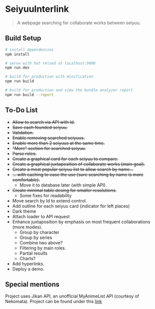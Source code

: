 # SeiyuuInterlink

> A webpage searching for collaborate works between seiyuu.

## Build Setup

``` bash
# install dependencies
npm install

# serve with hot reload at localhost:9000
npm run dev

# build for production with minification
npm run build

# build for production and view the bundle analyzer report
npm run build --report
```
## To-Do List

* ~~Allow to search via API with Id.~~
* ~~Save each founded seiyuu.~~
* ~~Validation.~~
* ~~Enable removing searched seiyuus.~~
* ~~Enable more than 2 seiyuus at the same time.~~
* ~~"More" section for searched seiyuu.~~
* ~~Parse roles.~~
* ~~Create a graphical card for each seiyuu to compare.~~
* ~~Create a graphical juxtaposition of collaborate works (main goal).~~
* ~~Create a most popular seiyuu list to allow search by name...~~
* ~~... with caching to ease the use (sure searching by name is more comfortable).~~
    * Move it to database later (with simple API).
* ~~Create minimal table desing for smaller resolutions.~~
    * Some fixes for readability
* Move search by Id to extend control.
* Add outline for each seiyuu card (indicator for left places)
* Dark theme
* Attach loader to API request
* Enhance juxtaposition by emphasis on most frequent collaborations (more modes).
    * Group by character
    * Group by series
    * Combine two above?
    * Filtering by main roles.
    * Partial results
    * Charts?
* Add hyperlinks.
* Deploy a demo.

## Special mentions

Project uses Jikan API, an unofficial MyAnimeList API (courtesy of Nekomata). Project can be found under this [link](https://github.com/jikan-me/jikan/)